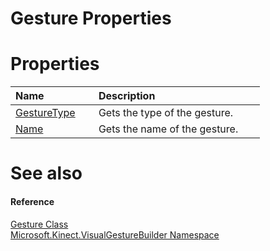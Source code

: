 Gesture Properties  
==================  

<span id="publicpropertiesSection"></span>

Properties  
==========  

<table>
<colgroup>
<col width="30%" />
<col width="60%" />
</colgroup>
<thead>
<tr class="header">
<th align="left">Name</th>
<th align="left">Description</th>
</tr>
</thead>
<tbody>
<tr class="odd">
<td align="left"><a href="Properties/GestureType_Property.md">GestureType</a></td>
<td align="left">Gets the type of the gesture.</td>
</tr>
<tr class="even">
<td align="left"><a href="Properties/Name_Property.md">Name</a></td>
<td align="left">Gets the name of the gesture.</td>
</tr>
</tbody>
</table>

<span id="ID4EI"></span>

See also  
========  

<span id="ID4EK"></span>
#### Reference  

[Gesture Class](../Gesture_Class.md)  
 [Microsoft.Kinect.VisualGestureBuilder Namespace](../../Kinect.VisualGestureBuil.md)  



<!--Please do not edit the data in the comment block below.-->
<!--
TOCTitle : Gesture Properties
RLTitle : Gesture Properties
KeywordK : Gesture class, properties
KeywordA : Properties.T:Microsoft.Kinect.VisualGestureBuilder.Gesture
AssetID : Properties.T:Microsoft.Kinect.VisualGestureBuilder.Gesture
Locale : en-us
CommunityContent : 1
TargetOS : Windows
TopicType : kbSyntax
DocSet : K4Wv2
ProjType : K4Wv2Proj
Technology : Kinect for Windows
Product : Kinect for Windows SDK v2
productversion : 20
-->
